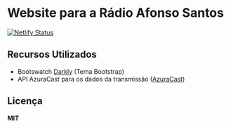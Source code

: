 # Website para a Rádio Afonso Santos

[![Netlify Status](https://api.netlify.com/api/v1/badges/a734a27c-44a4-4299-9a96-8fae7fe593be/deploy-status)](https://app.netlify.com/sites/radio-afonsosantos/deploys)

## Recursos Utilizados

- Bootswatch [Darkly](https://bootswatch.com/darkly) (Tema Bootstrap)
- API AzuraCast para os dados da transmissão ([AzuraCast](https://www.azuracast.com))

## Licença

**MIT**
